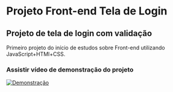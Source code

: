 # Projeto Front-end Tela de Login
## Projeto de tela de login com validação

Primeiro projeto do início de estudos sobre Front-end utilizando JavaScript+HTMl+CSS.

### Assistir vídeo de demonstração do projeto
[![Demonstração](http://img.youtube.com/vi/J_DwTWHHv6E/0.jpg)](http://www.youtube.com/watch?v=J_DwTWHHv6E "Demonstração do projeto")



